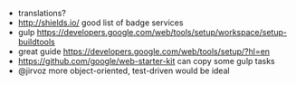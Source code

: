 - translations?
- http://shields.io/ good list of badge services
- gulp https://developers.google.com/web/tools/setup/workspace/setup-buildtools
- great guide https://developers.google.com/web/tools/setup/?hl=en
- https://github.com/google/web-starter-kit can copy some gulp tasks
- @jirvoz more object-oriented, test-driven would be ideal
